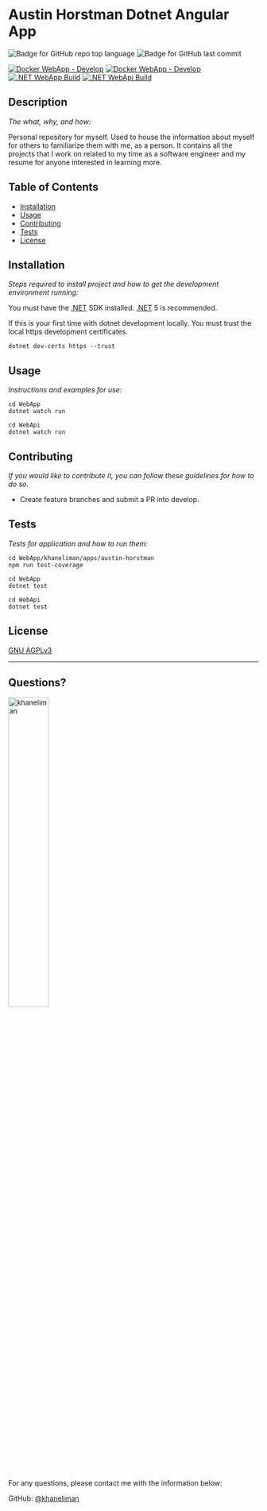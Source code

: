# Austin Horstman Dotnet Angular App

  ![Badge for GitHub repo top language](https://img.shields.io/github/languages/top/khaneliman/austin-horstman-angular?style=flat&logo=appveyor)
  ![Badge for GitHub last commit](https://img.shields.io/github/last-commit/khaneliman/austin-horstman-angular?style=flat&logo=appveyor)

  [![Docker WebApp - Develop](https://github.com/khaneliman/austin-horstman-angular/actions/workflows/docker-webapp.yml/badge.svg)](https://github.com/khaneliman/austin-horstman-angular/actions/workflows/docker-webapp.yml)
  [![Docker WebApp - Develop](https://github.com/khaneliman/austin-horstman-angular/actions/workflows/docker-webapi.yml/badge.svg)](https://github.com/khaneliman/austin-horstman-angular/actions/workflows/docker-webapi.yml)
  [![.NET WebApp Build](https://github.com/khaneliman/austin-horstman-angular/actions/workflows/dotnet-webapp.yml/badge.svg)](https://github.com/khaneliman/austin-horstman-angular/actions/workflows/dotnet-webapp.yml)
  [![.NET WebApi Build](https://github.com/khaneliman/austin-horstman-angular/actions/workflows/dotnet-webapi.yml/badge.svg)](https://github.com/khaneliman/austin-horstman-angular/actions/workflows/dotnet-webapi.yml)
  
## Description
  
  *The what, why, and how:*
  
  Personal repository for myself. Used to house the information about myself for others to familiarize them with me, as a person. It contains all the projects that I work on related to my time as a software engineer and my resume for anyone interested in learning more.

## Table of Contents

* [Installation](#installation)
* [Usage](#usage)
* [Contributing](#contributing)
* [Tests](#tests)
* [License](#license)
  
## Installation
  
  *Steps required to install project and how to get the development environment running:*
  
  You must have the [.NET](https://dotnet.microsoft.com/download/) SDK installed. [.NET](https://dotnet.microsoft.com/download/) 5 is recommended.

  If this is your first time with dotnet development locally. You must trust the local https development certificates.

    dotnet dev-certs https --trust
  
## Usage
  
  *Instructions and examples for use:*
  
    cd WebApp
    dotnet watch run

    cd WebApi
    dotnet watch run
  
## Contributing
  
  *If you would like to contribute it, you can follow these guidelines for how to do so.*
  
* Create feature branches and submit a PR into develop.
  
## Tests
  
  *Tests for application and how to run them:*
  
    cd WebApp/khaneliman/apps/austin-horstman 
    npm run test-coverage

    cd WebApp
    dotnet test
      
    cd WebApi
    dotnet test

## License
  
  [GNU AGPLv3](https://www.gnu.org/licenses/agpl-3.0.en.html)
  
  ---
  
## Questions?

  <img src="https://avatars.githubusercontent.com/u/1778670?v=4" alt="khaneliman" width="40%" />
  
  For any questions, please contact me with the information below:

  GitHub: [@khaneliman](https://api.github.com/users/khaneliman)
  